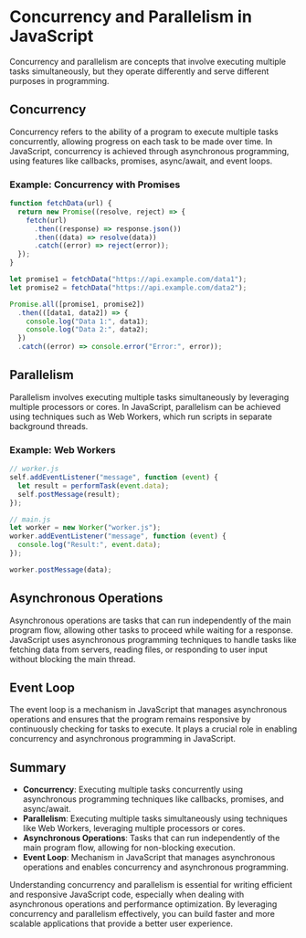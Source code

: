 # Concurrency and Parallelism in JavaScript

Concurrency and parallelism are concepts that involve executing multiple tasks simultaneously, but they operate differently and serve different purposes in programming.

## Concurrency

Concurrency refers to the ability of a program to execute multiple tasks concurrently, allowing progress on each task to be made over time. In JavaScript, concurrency is achieved through asynchronous programming, using features like callbacks, promises, async/await, and event loops.

### Example: Concurrency with Promises

```javascript
function fetchData(url) {
  return new Promise((resolve, reject) => {
    fetch(url)
      .then((response) => response.json())
      .then((data) => resolve(data))
      .catch((error) => reject(error));
  });
}

let promise1 = fetchData("https://api.example.com/data1");
let promise2 = fetchData("https://api.example.com/data2");

Promise.all([promise1, promise2])
  .then(([data1, data2]) => {
    console.log("Data 1:", data1);
    console.log("Data 2:", data2);
  })
  .catch((error) => console.error("Error:", error));
```

## Parallelism

Parallelism involves executing multiple tasks simultaneously by leveraging multiple processors or cores. In JavaScript, parallelism can be achieved using techniques such as Web Workers, which run scripts in separate background threads.

### Example: Web Workers

```javascript
// worker.js
self.addEventListener("message", function (event) {
  let result = performTask(event.data);
  self.postMessage(result);
});

// main.js
let worker = new Worker("worker.js");
worker.addEventListener("message", function (event) {
  console.log("Result:", event.data);
});

worker.postMessage(data);
```

## Asynchronous Operations

Asynchronous operations are tasks that can run independently of the main program flow, allowing other tasks to proceed while waiting for a response. JavaScript uses asynchronous programming techniques to handle tasks like fetching data from servers, reading files, or responding to user input without blocking the main thread.

## Event Loop

The event loop is a mechanism in JavaScript that manages asynchronous operations and ensures that the program remains responsive by continuously checking for tasks to execute. It plays a crucial role in enabling concurrency and asynchronous programming in JavaScript.

## Summary

- **Concurrency**: Executing multiple tasks concurrently using asynchronous programming techniques like callbacks, promises, and async/await.
- **Parallelism**: Executing multiple tasks simultaneously using techniques like Web Workers, leveraging multiple processors or cores.
- **Asynchronous Operations**: Tasks that can run independently of the main program flow, allowing for non-blocking execution.
- **Event Loop**: Mechanism in JavaScript that manages asynchronous operations and enables concurrency and asynchronous programming.

Understanding concurrency and parallelism is essential for writing efficient and responsive JavaScript code, especially when dealing with asynchronous operations and performance optimization. By leveraging concurrency and parallelism effectively, you can build faster and more scalable applications that provide a better user experience.
